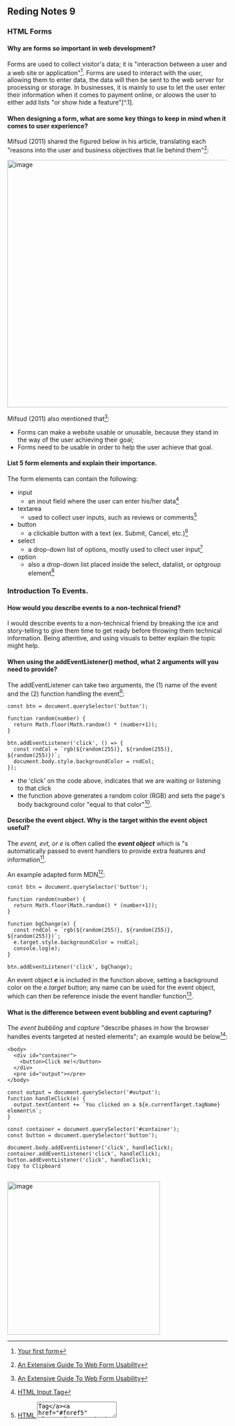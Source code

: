 ## Reding Notes 9

### HTML Forms

#### Why are forms so important in web development?
 Forms are used to collect visitor's data; it is "interaction between a user and a web site or application"[^1]. Forms are used to interact with the user, allowing them to enter data, the data will then be sent to the web server for processing or storage. In businesses, it is mainly to use to let the user enter their information when it comes to payment online, or aloows the user to either add lists "or show hide  a feature"[^.1].
 
 #### When designing a form, what are some key things to keep in mind when it comes to user experience?
 
 Mifsud (2011) shared the figured below in his article, translating each "reasons into the user and business objectives that lie behind them"[^2]:
 
 <img width="564" alt="image" src="https://user-images.githubusercontent.com/113204667/191780270-a3b1ef45-0add-42a6-aae5-5f27b0295b1c.png">

Mifsud (2011) also mentioned that[^2]:

- Forms can make a website usable or unusable, because they stand in the way of the user achieving their goal;
- Forms need to be usable in order to help the user achieve that goal.

#### List 5 form elements and explain their importance.

The form elements can contain the following:
- input
  - an inout field where the user can enter his/her data[^3]
- textarea
  - used to collect user inputs, such as reviews or comments[^4]
- button
  - a clickable button with a text (ex. Submit, Cancel, etc.)[^5]
- select
  - a drop-down list of options, mostly used to cllect user input[^6]
 - option 
   - also a drop-down list placed inside the select, datalist, or optgroup element[^7]
 
 ### Introduction To Events.
 
 #### How would you describe events to a non-technical friend?
 
I would describe events to a non-technical friend by breaking the ice and story-telling to give them time to get ready before throwing them technical information. Being attentive, and using visuals to better explain the topic might help.

#### When using the addEventListener() method, what 2 arguments will you need to provide?

The addEventListener can take two arguments, the (1) name of the event and the (2) function handling the event[^8]:

```
const btn = document.querySelector('button');

function random(number) {
  return Math.floor(Math.random() * (number+1));
}

btn.addEventListener('click', () => {
  const rndCol = `rgb(${random(255)}, ${random(255)}, ${random(255)})`;
  document.body.style.backgroundColor = rndCol;
});

```

- the 'click' on the code above, indicates that we are waiting or listening to that click
- the function above generates a random color (RGB) and sets the page's body background color "equal to that color"[^8].

#### Describe the event object. Why is the target within the event object useful?

The *event, evt, or e* is often called the ***event object*** which is "s automatically passed to event handlers to provide extra features and information[^8].

An example adapted form MDN[^8]:
```
const btn = document.querySelector('button');

function random(number) {
  return Math.floor(Math.random() * (number+1));
}

function bgChange(e) {
  const rndCol = `rgb(${random(255)}, ${random(255)}, ${random(255)})`;
  e.target.style.backgroundColor = rndCol;
  console.log(e);
}

btn.addEventListener('click', bgChange);

```

An event object ***e*** is included in the function above, setting a background color on the *e.target* button; any name can be used for the event object, which can then be reference inisde the event handler function[^8].

#### What is the difference between event bubbling and event capturing?

The *event bubbling* and *capture* "describe phases in how the browser handles events targeted at nested elements"; an example would be below[^8]:

```
<body>
  <div id="container">
    <button>Click me!</button>
  </div>
  <pre id="output"></pre>
</body>

```

```
const output = document.querySelector('#output');
function handleClick(e) {
  output.textContent += `You clicked on a ${e.currentTarget.tagName} element\n`;
}

const container = document.querySelector('#container');
const button = document.querySelector('button');

document.body.addEventListener('click', handleClick);
container.addEventListener('click', handleClick);
button.addEventListener('click', handleClick);
Copy to Clipboard


```

<img width="349" alt="image" src="https://user-images.githubusercontent.com/113204667/191792152-dbde69cf-00f4-431f-a504-c5eb8819d495.png">



 
 
 [^1]: [Your first form](https://developer.mozilla.org/en-US/docs/Learn/Forms/Your_first_form)
 [^2]: [An Extensive Guide To Web Form Usability](https://www.smashingmagazine.com/2011/11/extensive-guide-web-form-usability)
 [^3]: [HTML Input Tag](https://www.w3schools.com/tags/tag_input.asp)
 [^4]: [HTML <textarea> Tag](https://www.w3schools.com/tags/tag_textarea.asp)
 [^5]: [HTML Button Tag](https://www.w3schools.com/tags/tag_button.asp)
 [^6]: [HTML Select Tag](https://www.w3schools.com/tags/tag_select.asp)
 [^7]: [HTML Option Tag](https://www.w3schools.com/tags/tag_option.asp)
 [^8]: [Introduction to events](https://developer.mozilla.org/en-US/docs/Learn/JavaScript/Building_blocks/Events)
 
 
